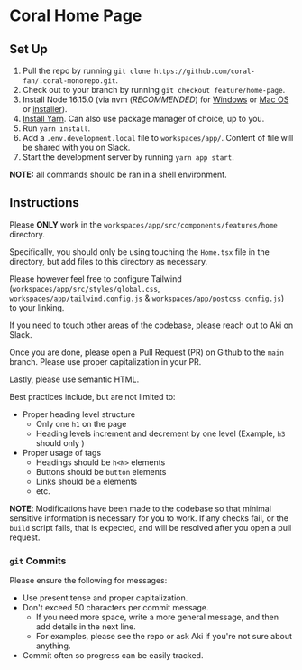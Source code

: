 # Coral Home Page

## Set Up

1. Pull the repo by running `git clone https://github.com/coral-fan/.coral-monorepo.git`.
2. Check out to your branch by running `git checkout feature/home-page`.
3. Install Node 16.15.0 (via nvm (_RECOMMENDED_) for [Windows](https://github.com/nvm-sh/nvm) or [Mac OS](https://github.com/coreybutler/nvm-windows) or [installer](https://nodejs.org/en/download/)).
4. [Install Yarn](https://classic.yarnpkg.com/lang/en/docs/cli/install/). Can also use package manager of choice, up to you.
5. Run `yarn install`.
6. Add a `.env.development.local` file to `workspaces/app/`. Content of file will be shared with you on Slack.
7. Start the development server by running `yarn app start`.

**NOTE:** all commands should be ran in a shell environment.

## Instructions

Please **ONLY** work in the `workspaces/app/src/components/features/home` directory.

Specifically, you should only be using touching the `Home.tsx` file in the directory, but add files to this directory as necessary.

Please however feel free to configure Tailwind (`workspaces/app/src/styles/global.css`, `workspaces/app/tailwind.config.js` & `workspaces/app/postcss.config.js`) to your linking.

If you need to touch other areas of the codebase, please reach out to Aki on Slack.

Once you are done, please open a Pull Request (PR) on Github to the `main` branch. Please use proper capitalization in your PR.

Lastly, please use semantic HTML.

Best practices include, but are not limited to:

- Proper heading level structure
  - Only one `h1` on the page
  - Heading levels increment and decrement by one level (Example, `h3` should only )
- Proper usage of tags
  - Headings should be `h<N>` elements
  - Buttons should be `button` elements
  - Links should be `a` elements
  - etc.

**NOTE**: Modifications have been made to the codebase so that minimal sensitive information is necessary for you to work. If any checks fail, or the `build` script fails, that is expected, and will be resolved after you open a pull request.

### `git` Commits

Please ensure the following for messages:

- Use present tense and proper capitalization.
- Don't exceed 50 characters per commit message.
  - If you need more space, write a more general message, and then add details in the next line.
  - For examples, please see the repo or ask Aki if you're not sure about anything.
- Commit often so progress can be easily tracked.
